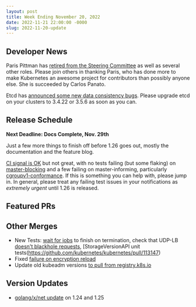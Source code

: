 ```yaml
---
layout: post
title: Week Ending November 20, 2022
date: 2022-11-21 22:00:00 -0000
slug: 2022-11-20-update
---
```


## Developer News

Paris Pittman has [retired from the Steering Committee](https://groups.google.com/a/kubernetes.io/g/dev/c/3SpmzCuYgIY) as well as several other roles. Please join others in thanking Paris, who has done more to make Kubernetes an awesome project for contributors than possibly anyone else.  She is succeeded by Carlos Panato.

Etcd has [announced some new data consistency bugs](https://groups.google.com/a/kubernetes.io/g/dev/c/sEVopPxKPDo).  Please upgrade etcd on your clusters to 3.4.22 or 3.5.6 as soon as you can.

## Release Schedule

**Next Deadline: Docs Complete, Nov. 29th**

Just a few more things to finish off before 1.26 goes out, mostly the documentation and the feature blog.  

[CI signal is OK](https://github.com/orgs/kubernetes/projects/68/) but not great, with no tests failing (but some flaking) on [master-blocking](https://k8s-testgrid.appspot.com/sig-release-master-blocking) and a few failing on master-informing, particularly [cgroupv1-conformance](https://github.com/kubernetes/kubernetes/issues/113767).  If this is something you can help with, please jump in.  In general, please treat any failing test issues in your notifications as *extremely urgent* until 1.26 is released.

## Featured PRs


## Other Merges

* New Tests: [wait for jobs](https://github.com/kubernetes/kubernetes/pull/113927) to finish on termination, check that UDP-LB [doesn't blackhole requests](https://github.com/kubernetes/kubernetes/pull/113650), [StorageVersionAPI unit tests(https://github.com/kubernetes/kubernetes/pull/113147)
* Fixed [failure on encryption reload](https://github.com/kubernetes/kubernetes/pull/113955)
* Update old kubeadm versions [to pull from registry.k8s.io](https://github.com/kubernetes/kubernetes/pull/113388)

## Version Updates

* [golang/x/net update](https://github.com/kubernetes/kubernetes/pull/113650) on 1.24 and 1.25
